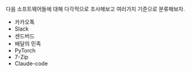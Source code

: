다음 소프트웨어들에 대해 다각적으로 조사해보고 여러가지 기준으로 분류해보자. 

- 카카오톡
- Slack
- 센드버드
- 배달의 민족
- PyTorch
- 7-Zip
- Claude-code
